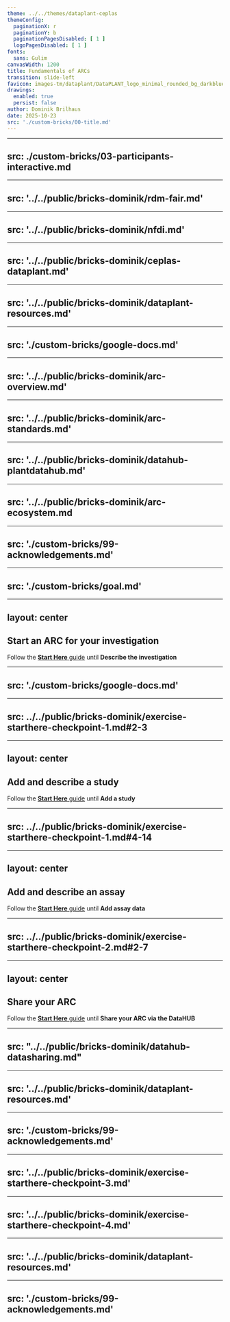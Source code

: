```yaml
---
theme: ../../themes/dataplant-ceplas
themeConfig:
  paginationX: r
  paginationY: b
  paginationPagesDisabled: [ 1 ]
  logoPagesDisabled: [ 1 ]
fonts:
  sans: Gulim
canvasWidth: 1200
title: Fundamentals of ARCs
transition: slide-left
favicon: images-tm/dataplant/DataPLANT_logo_minimal_rounded_bg_darkblue.svg
drawings:
  enabled: true
  persist: false
author: Dominik Brilhaus
date: 2025-10-23
src: './custom-bricks/00-title.md'
---
```


---
src: ./custom-bricks/03-participants-interactive.md
---

---
src: '../../public/bricks-dominik/rdm-fair.md'
---

---
src: '../../public/bricks-dominik/nfdi.md'
---

---
src: '../../public/bricks-dominik/ceplas-dataplant.md'
---

---
src: '../../public/bricks-dominik/dataplant-resources.md'
---

---
src: './custom-bricks/google-docs.md'
---

---
src: '../../public/bricks-dominik/arc-overview.md'
---

---
src: '../../public/bricks-dominik/arc-standards.md'
---

---
src: '../../public/bricks-dominik/datahub-plantdatahub.md'
---

---
src: '../../public/bricks-dominik/arc-ecosystem.md
---

---
src: './custom-bricks/99-acknowledgements.md'
---

---
src: './custom-bricks/goal.md'
---

---
layout: center
---

## Start an ARC for your investigation

<AdmonitionType type="handson">

Follow the [**Start Here** guide](https://nfdi4plants.github.io/nfdi4plants.knowledgebase/start-here/) until **Describe the investigation**

</AdmonitionType>

---
src: './custom-bricks/google-docs.md'
---

---
src: ../../public/bricks-dominik/exercise-starthere-checkpoint-1.md#2-3
---

---
layout: center
---

## Add and describe a study

<AdmonitionType type="handson">

Follow the [**Start Here** guide](https://nfdi4plants.github.io/nfdi4plants.knowledgebase/start-here/) until **Add a study**

</AdmonitionType>

---
src: ../../public/bricks-dominik/exercise-starthere-checkpoint-1.md#4-14
---

---
layout: center
---

## Add and describe an assay

<AdmonitionType type="handson">

Follow the [**Start Here** guide](https://nfdi4plants.github.io/nfdi4plants.knowledgebase/start-here/) until **Add assay data**

</AdmonitionType>

---
src: ../../public/bricks-dominik/exercise-starthere-checkpoint-2.md#2-7
---

---
layout: center
---

## Share your ARC

<AdmonitionType type="handson">

Follow the [**Start Here** guide](https://nfdi4plants.github.io/nfdi4plants.knowledgebase/start-here/) until **Share your ARC via the DataHUB**

</AdmonitionType>

---
src: "../../public/bricks-dominik/datahub-datasharing.md"
---

<!-- This is the break point between 3 vs. 6 hrs workshops -->

---
src: '../../public/bricks-dominik/dataplant-resources.md'
---

---
src: './custom-bricks/99-acknowledgements.md'
---


---
src: '../../public/bricks-dominik/exercise-starthere-checkpoint-3.md'
---

---
src: '../../public/bricks-dominik/exercise-starthere-checkpoint-4.md'
---

---
src: '../../public/bricks-dominik/dataplant-resources.md'
---

---
src: './custom-bricks/99-acknowledgements.md'
---
